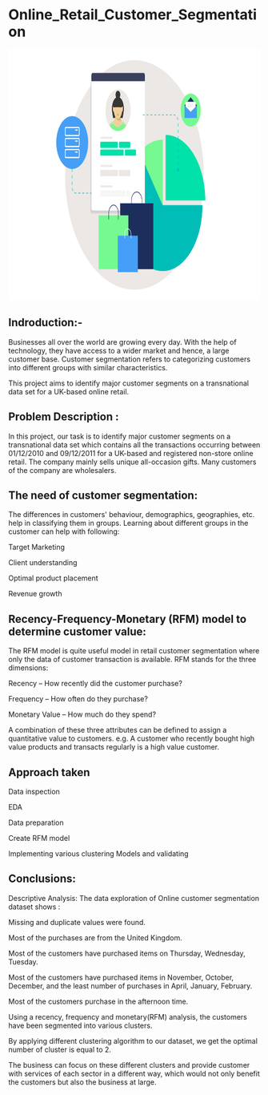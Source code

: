# Online_Retail_Customer_Segmentation


<p align="center">
  <img 
    src = "cap4.png" width="1200" height="500"/>
</p>


## Indroduction:-

Businesses all over the world are growing every day. With the help of technology, they have access to a wider market and hence, a large customer base. Customer segmentation refers to categorizing customers into different groups with similar characteristics.

This project aims to identify major customer segments on a transnational data set for a UK-based online retail.

## Problem Description :
In this project, our task is to identify major customer segments on a transnational data set which contains all the transactions occurring between 01/12/2010 and 09/12/2011 for a UK-based and registered non-store online retail. The company mainly sells unique all-occasion gifts. Many customers of the company are wholesalers. 

## The need of customer segmentation:
The differences in customers' behaviour, demographics, geographies, etc. help in classifying them in groups. Learning about different groups in the customer can help with following:

Target Marketing

Client understanding

Optimal product placement

Revenue growth

## Recency-Frequency-Monetary (RFM) model to determine customer value:
The RFM model is quite useful model in retail customer segmentation where only the data of customer transaction is available. RFM stands for the three dimensions:

Recency – How recently did the customer purchase?

Frequency – How often do they purchase?

Monetary Value – How much do they spend?

A combination of these three attributes can be defined to assign a quantitative value to customers. e.g. A customer who recently bought high value products and transacts regularly is a high value customer.

## Approach taken
Data inspection

EDA 

Data preparation

Create RFM model

Implementing various clustering Models and validating


## Conclusions:
Descriptive Analysis:
The data exploration of Online customer segmentation dataset shows :

Missing and duplicate values were found.

Most of the purchases are from the United Kingdom.

Most of the customers have purchased items on Thursday, Wednesday, Tuesday.

Most of the customers have purchased items in November, October, December, and the least number of purchases in April, January, February.

Most of the customers purchase in the afternoon time.

Using a recency, frequency and monetary(RFM) analysis, the customers have been segmented into various clusters.

By applying different clustering algorithm to our dataset, we get the optimal number of cluster is equal to 2.

The business can focus on these different clusters and provide customer with services of each sector in a different way, which would not only benefit the customers but also the business at large.
